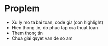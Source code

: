 # Proplem

- Xu ly mo ta bai toan, code gia (con highlight)
- Hien thong tin, do phuc tap cua thuat toan
- Them thong tin
- Chua giai quyet van de so am
